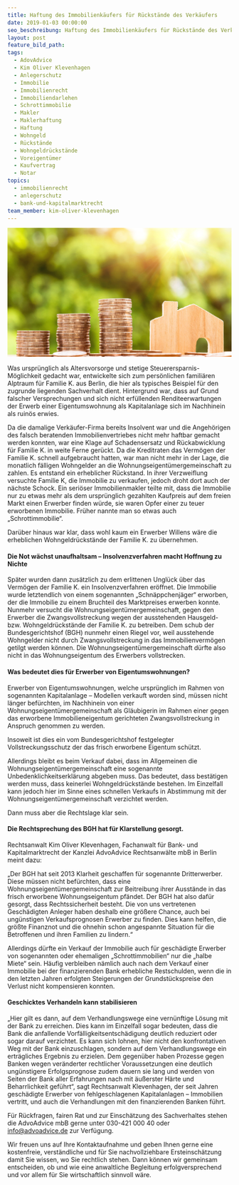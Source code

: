 ```yaml
---
title: Haftung des Immobilienkäufers für Rückstände des Verkäufers
date: 2019-01-03 00:00:00
seo_beschreibung: Haftung des Immobilienkäufers für Rückstände des Verkäufers
layout: post
feature_bild_path:
tags:
  - AdovAdvice
  - Kim Oliver Klevenhagen
  - Anlegerschutz
  - Immobilie
  - Immobilienrecht
  - Immobiliendarlehen
  - Schrottimmobilie
  - Makler
  - Maklerhaftung
  - Haftung
  - Wohngeld
  - Rückstände
  - Wohngeldrückstände
  - Voreigentümer
  - Kaufvertrag
  - Notar
topics:
  - immobilienrecht
  - anlegerschutz
  - bank-und-kapitalmarktrecht
team_member: kim-oliver-klevenhagen
---
```


![](/uploads/money-2724245-1920-1.jpg)

Was urspr&uuml;nglich als Altersvorsorge und stetige Steuerersparnis-M&ouml;glichkeit gedacht war, entwickelte sich zum pers&ouml;nlichen famili&auml;ren Alptraum f&uuml;r Familie K. aus Berlin, die hier als typisches Beispiel f&uuml;r den zugrunde liegenden Sachverhalt dient. Hintergrund war, dass auf Grund falscher Versprechungen und sich nicht erf&uuml;llenden Renditeerwartungen der Erwerb einer Eigentumswohnung als Kapitalanlage sich im Nachhinein als ruin&ouml;s erwies.

Da die damalige Verk&auml;ufer-Firma bereits Insolvent war und die Angeh&ouml;rigen des falsch beratenden Immobilienvertriebes nicht mehr haftbar gemacht werden konnten, war eine Klage auf Schadensersatz und R&uuml;ckabwicklung f&uuml;r Familie K. in weite Ferne ger&uuml;ckt. Da die Kreditraten das Verm&ouml;gen der Familie K. schnell aufgebraucht hatten, war man nicht mehr in der Lage, die monatlich f&auml;lligen Wohngelder an die Wohnungseigent&uuml;mergemeinschaft zu zahlen. Es entstand ein erheblicher R&uuml;ckstand. In ihrer Verzweiflung versuchte Familie K, die Immobilie zu verkaufen, jedoch droht dort auch der n&auml;chste Schock. Ein seri&ouml;ser Immobilienmakler teilte mit, dass die Immobilie nur zu etwas mehr als dem urspr&uuml;nglich gezahlten Kaufpreis auf dem freien Markt einen Erwerber finden w&uuml;rde, sie waren Opfer einer zu teuer erworbenen Immobilie. Fr&uuml;her nannte man so etwas auch „Schrottimmobilie“.

Dar&uuml;ber hinaus war klar, dass wohl kaum ein Erwerber Willens w&auml;re die erheblichen Wohngeldr&uuml;ckst&auml;nde der Familie K. zu &uuml;bernehmen.

#### Die Not w&auml;chst unaufhaltsam – Insolvenzverfahren macht Hoffnung zu Nichte

Sp&auml;ter wurden dann zus&auml;tzlich zu dem erlittenen Ungl&uuml;ck &uuml;ber das Verm&ouml;gen der Familie K. ein Insolvenzverfahren er&ouml;ffnet. Die Immobilie wurde letztendlich von einem sogenannten „Schn&auml;ppchenj&auml;ger“ erworben, der die Immobilie zu einem Bruchteil des Marktpreises erwerben konnte. Nunmehr versucht die Wohnungseigent&uuml;mergemeinschaft, gegen den Erwerber die Zwangsvollstreckung wegen der ausstehenden Hausgeld- bzw. Wohngeldr&uuml;ckst&auml;nde der Familie K. zu betreiben. Dem schub der Bundesgerichtshof (BGH) nunmehr einen Riegel vor, weil ausstehende Wohngelder nicht durch Zwangsvollstreckung in das Immobilienverm&ouml;gen getilgt werden k&ouml;nnen. Die Wohnungseigent&uuml;mergemeinschaft d&uuml;rfte also nicht in das Wohnungseigentum des Erwerbers vollstrecken.

#### Was bedeutet dies f&uuml;r Erwerber von Eigentumswohnungen?

Erwerber von Eigentumswohnungen, welche urspr&uuml;nglich im Rahmen von sogenannten Kapitalanlage – Modellen verkauft worden sind, m&uuml;ssen nicht l&auml;nger bef&uuml;rchten, im Nachhinein von einer Wohnungseigent&uuml;mergemeinschaft als Gl&auml;ubigerin im Rahmen einer gegen das erworbene Immobilieneigentum gerichteten Zwangsvollstreckung in Anspruch genommen zu werden.

Insoweit ist dies ein vom Bundesgerichtshof festgelegter Vollstreckungsschutz der das frisch erworbene Eigentum sch&uuml;tzt.

Allerdings bleibt es beim Verkauf dabei, dass im Allgemeinen die Wohnungseigent&uuml;mergemeinschaft eine sogenannte Unbedenklichkeitserkl&auml;rung abgeben muss. Das bedeutet, dass best&auml;tigen werden muss, dass keinerlei Wohngeldr&uuml;ckst&auml;nde bestehen. Im Einzelfall kann jedoch hier im Sinne eines schnellen Verkaufs in Abstimmung mit der Wohnungseigent&uuml;mergemeinschaft verzichtet werden.

Dann muss aber die Rechtslage klar sein.

#### Die Rechtsprechung des BGH hat f&uuml;r Klarstellung gesorgt.

Rechtsanwalt Kim Oliver Klevenhagen, Fachanwalt f&uuml;r Bank- und Kapitalmarktrecht der Kanzlei AdvoAdvice Rechtsanw&auml;lte mbB in Berlin meint dazu:

„Der BGH hat seit 2013 Klarheit geschaffen f&uuml;r sogenannte Dritterwerber. Diese m&uuml;ssen nicht bef&uuml;rchten, dass eine Wohnungseigent&uuml;mergemeinschaft zur Beitreibung ihrer Ausst&auml;nde in das frisch erworbene Wohnungseigentum pf&auml;ndet. Der BGH hat also daf&uuml;r gesorgt, dass Rechtssicherheit besteht. Die von uns vertretenen Gesch&auml;digten Anleger haben deshalb eine gr&ouml;&szlig;ere Chance, auch bei ung&uuml;nstigen Verkaufsprognosen Erwerber zu finden. Dies kann helfen, die gr&ouml;&szlig;te Finanznot und die ohnehin schon angespannte Situation f&uuml;r die Betroffenen und ihren Familien zu lindern.“

Allerdings d&uuml;rfte ein Verkauf der Immobilie auch f&uuml;r gesch&auml;digte Erwerber von sogenannten oder ehemaligen „Schrottimmobilien“ nur die „halbe Miete“ sein. H&auml;ufig verbleiben n&auml;mlich auch nach dem Verkauf einer Immobilie bei der finanzierenden Bank erhebliche Restschulden, wenn die in den letzten Jahren erfolgten Steigerungen der Grundst&uuml;ckspreise den Verlust nicht kompensieren konnten.

#### Geschicktes Verhandeln kann stabilisieren

„Hier gilt es dann, auf dem Verhandlungswege eine vern&uuml;nftige L&ouml;sung mit der Bank zu erreichen. Dies kann im Einzelfall sogar bedeuten, dass die Bank die anfallende Vorf&auml;lligkeitsentsch&auml;digung deutlich reduziert oder sogar darauf verzichtet. Es kann sich lohnen, hier nicht den konfrontativen Weg mit der Bank einzuschlagen, sondern auf dem Verhandlungswege ein ertr&auml;gliches Ergebnis zu erzielen. Dem gegen&uuml;ber haben Prozesse gegen Banken wegen ver&auml;nderter rechtlicher Voraussetzungen eine deutlich ung&uuml;nstigere Erfolgsprognose zudem dauern sie lang und werden von Seiten der Bank aller Erfahrungen nach mit &auml;u&szlig;erster H&auml;rte und Beharrlichkeit gef&uuml;hrt“, sagt Rechtsanwalt Klevenhagen, der seit Jahren gesch&auml;digte Erwerber von fehlgeschlagenen Kapitalanlagen – Immobilien vertritt, und auch die Verhandlungen mit den finanzierenden Banken f&uuml;hrt.

F&uuml;r R&uuml;ckfragen, fairen Rat und zur Einsch&auml;tzung des Sachverhaltes stehen die AdvoAdvice mbB gerne unter 030-421 000 40 oder info@advoadvice.de zur Verf&uuml;gung.

Wir freuen uns auf Ihre Kontaktaufnahme und geben Ihnen gerne eine kostenfreie, verst&auml;ndliche und f&uuml;r Sie nachvollziehbare Ersteinsch&auml;tzung damit Sie wissen, wo Sie rechtlich stehen. Dann k&ouml;nnen wir gemeinsam entscheiden, ob und wie eine anwaltliche Begleitung erfolgversprechend und vor allem f&uuml;r Sie wirtschaftlich sinnvoll w&auml;re.
